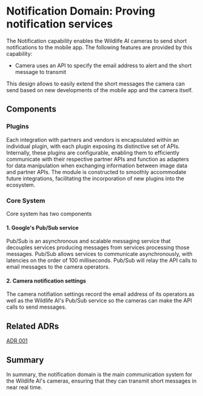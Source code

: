 # Notification Domain: Proving notification services 

The Notification capability enables the Wildlife AI cameras to send short notifications to the mobile app. The following features are provided by this capability:
- Camera uses an API to specify the email address to alert and the short message to transmit

This design allows to easily extend the short messages the camera can send based on new developments of the mobile app and the camera itself.

## Components

### Plugins

Each integration with partners and vendors is encapsulated within an individual plugin, with each plugin exposing its distinctive set of APIs. Internally, these plugins are configurable, enabling them to efficiently communicate with their respective partner APIs and function as adapters for data manipulation when exchanging information between image data and partner APIs. The module is constructed to smoothly accommodate future integrations, facilitating the incorporation of new plugins into the ecosystem.

### Core System
Core system has two components

#### 1. Google's Pub/Sub service

Pub/Sub is an asynchronous and scalable messaging service that decouples services producing messages from services processing those messages. Pub/Sub allows services to communicate asynchronously, with latencies on the order of 100 milliseconds. Pub/Sub will relay the API calls to email messages to the camera operators.

#### 2. Camera notification settings

The camera notifiation settings record the email address of its operators as well as the Wildlife AI's Pub/Sub service so the cameras can make the API calls to send messages.


## Related ADRs

[ADR 001](../ADRs/ADR004%20-%20Ease%20of%20Use%20-%20Mobile%20App%20Only.md)

## Summary
In summary, the notification domain is the main communication system for the Wildlife AI's cameras, ensuring that they can transmit short messages in near real time.